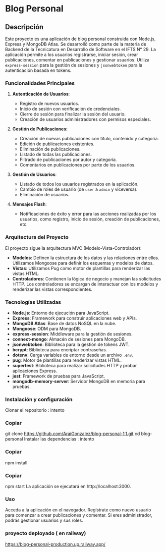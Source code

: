 # Blog Personal

## Descripción
Este proyecto es una aplicación de blog personal construida con Node.js, Express y MongoDB Atlas. Se desarrolló como parte de la materia de Backend de la Tecnicatura en Desarrollo de Software en el IFTS N° 29. La aplicación permite a los usuarios registrarse, iniciar sesión, crear publicaciones, comentar en publicaciones y gestionar usuarios. Utiliza `express-session` para la gestión de sesiones y `jsonwebtoken` para la autenticación basada en tokens.

### Funcionalidades Principales

1. **Autenticación de Usuarios**:
   - Registro de nuevos usuarios.
   - Inicio de sesión con verificación de credenciales.
   - Cierre de sesión para finalizar la sesión del usuario.
   - Creación de usuarios administradores con permisos especiales.

2. **Gestión de Publicaciones**:
   - Creación de nuevas publicaciones con título, contenido y categoría.
   - Edición de publicaciones existentes.
   - Eliminación de publicaciones.
   - Listado de todas las publicaciones.
   - Filtrado de publicaciones por autor y categoría.
   - Comentarios en publicaciones por parte de los usuarios.

3. **Gestión de Usuarios**:
   - Listado de todos los usuarios registrados en la aplicación.
   - Cambio de roles de usuario (de `user` a `admin` y viceversa).
   - Eliminación de usuarios.

4. **Mensajes Flash**:
   - Notificaciones de éxito y error para las acciones realizadas por los usuarios, como registro, inicio de sesión, creación de publicaciones, etc.

### Arquitectura del Proyecto

El proyecto sigue la arquitectura MVC (Modelo-Vista-Controlador):

- **Modelos**: Definen la estructura de los datos y las relaciones entre ellos. Utilizamos Mongoose para definir los esquemas y modelos de datos.
- **Vistas**: Utilizamos Pug como motor de plantillas para renderizar las vistas HTML.
- **Controladores**: Contienen la lógica de negocio y manejan las solicitudes HTTP. Los controladores se encargan de interactuar con los modelos y renderizar las vistas correspondientes.

### Tecnologías Utilizadas

- **Node.js**: Entorno de ejecución para JavaScript.
- **Express**: Framework para construir aplicaciones web y APIs.
- **MongoDB Atlas**: Base de datos NoSQL en la nube.
- **Mongoose**: ODM para MongoDB.
- **express-session**: Middleware para la gestión de sesiones.
- **connect-mongo**: Almacén de sesiones para MongoDB.
- **jsonwebtoken**: Biblioteca para la gestión de tokens JWT.
- **bcrypt**: Biblioteca para encriptar contraseñas.
- **dotenv**: Carga variables de entorno desde un archivo `.env`.
- **pug**: Motor de plantillas para renderizar vistas HTML.
- **supertest**: Biblioteca para realizar solicitudes HTTP y probar aplicaciones Express.
- **jest**: Framework de pruebas para JavaScript.
- **mongodb-memory-server**: Servidor MongoDB en memoria para pruebas.


### Instalación y configuración
Clonar el repositorio :
intento

### Copiar
git clone https://github.com/AraiGonzalez/blog-personal-1.1.git
cd blog-personal
Instalar las dependencias :
intento

### Copiar
npm install

### Copiar
npm start
La aplicación se ejecutará en http://localhost:3000.

### Uso
Acceda a la aplicación en el navegador.
Regístrate como nuevo usuario para comenzar a crear publicaciones y comentar.
Si eres administrador, podrás gestionar usuarios y sus roles.

### proyecto deployado ( en railway)
https://blog-personal-production.up.railway.app/
